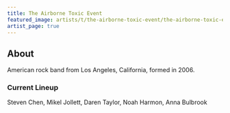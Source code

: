 ```yaml
---
title: The Airborne Toxic Event
featured_image: artists/t/the-airborne-toxic-event/the-airborne-toxic-event.jpg
artist_page: true
---
```

## About

American rock band from Los Angeles, California, formed in 2006. 

### Current Lineup

Steven Chen, Mikel Jollett, Daren Taylor, Noah Harmon, Anna Bulbrook

